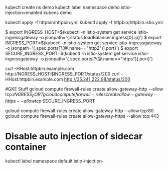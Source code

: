 kubectl create ns demo
kubectl label namespace demo istio-injection=enabled
kubens demo

kubectl apply -f httpbin/httpbin.yml
kubectl apply -f httpbin/httpbin.istio.yml

$ export INGRESS_HOST=$(kubectl -n istio-system get service istio-ingressgateway -o jsonpath='{.status.loadBalancer.ingress[0].ip}')
$ export INGRESS_PORT=$(kubectl -n istio-system get service istio-ingressgateway -o jsonpath='{.spec.ports[?(@.name=="http2")].port}')
$ export SECURE_INGRESS_PORT=$(kubectl -n istio-system get service istio-ingressgateway -o jsonpath='{.spec.ports[?(@.name=="https")].port}')

curl -HHost:httpbin.example.com http://NGRESS_HOST:$INGRESS_PORT/status/200
curl -HHost:httpbin.example.com http://35.241.222.98/status/200

#GKE Stuff
gcloud compute firewall-rules create allow-gateway-http --allow tcp:$INGRESS_PORT
gcloud compute firewall-rules create allow-gateway-https --allow tcp:$SECURE_INGRESS_PORT

gcloud compute firewall-rules create allow-gateway-http --allow tcp:80
gcloud compute firewall-rules create allow-gateway-https --allow tcp:443

# Disable auto injection of sidecar container
kubectl label namespace default istio-injection-


